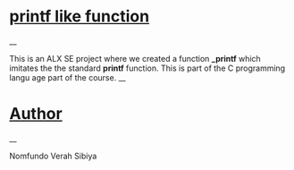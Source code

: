 # [printf like function](https://github.com/nvsibiya/printf)
__

This is an ALX SE project where we created a function **_printf** which imitates the the standard **printf** function. This is part of the C programming langu
age part of the course.
__

# [Author](https://github.com/nvsibiya)
__

Nomfundo Verah Sibiya
